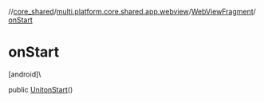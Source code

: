 //[core_shared](../../../index.md)/[multi.platform.core.shared.app.webview](../index.md)/[WebViewFragment](index.md)/[onStart](on-start.md)

# onStart

[android]\

public [Unit](https://kotlinlang.org/api/latest/jvm/stdlib/kotlin/-unit/index.html)[onStart](on-start.md)()
